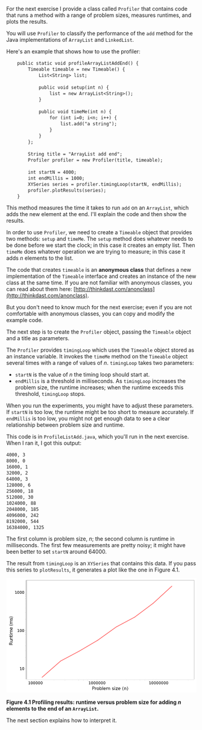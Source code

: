 For the next exercise I provide a class called `Profiler` that contains code that runs a method with a range of problem sizes, measures runtimes, and plots the results.


You will use `Profiler` to classify the performance of the `add` method for the Java implementations of `ArrayList` and `LinkedList`.

Here's an example that shows how to use the profiler:

```code
    public static void profileArrayListAddEnd() {
        Timeable timeable = new Timeable() {
            List<String> list;

            public void setup(int n) {
                list = new ArrayList<String>();
            }

            public void timeMe(int n) {
                for (int i=0; i<n; i++) {
                    list.add("a string");
                }
            }
        };

        String title = "ArrayList add end";
        Profiler profiler = new Profiler(title, timeable);

        int startN = 4000;
        int endMillis = 1000;
        XYSeries series = profiler.timingLoop(startN, endMillis);
        profiler.plotResults(series);
    }
```

This method measures the time it takes to run `add` on an `ArrayList`, which adds the new element at the end. I'll explain the code and then show the results.


In order to use `Profiler`, we need to create a `Timeable` object that provides two methods: `setup` and `timeMe`. The `setup` method does whatever needs to be done before we start the clock; in this case it creates an empty list. Then `timeMe` does whatever operation we are trying to measure; in this case it adds $n$ elements to the list.


The code that creates `timeable` is an **anonymous class** that defines a new implementation of the `Timeable` interface and creates an instance of the new class at the same time. If you are not familiar with anonymous classes, you can read about them here: [http://thinkdast.com/anonclass](http://thinkdast.com/anonclass).

But you don't need to know much for the next exercise; even if you are not comfortable with anonymous classes, you can copy and modify the example code.

The next step is to create the `Profiler` object, passing the `Timeable` object and a title as parameters.

The `Profiler` provides `timingLoop` which uses the `Timeable` object stored as an instance variable. It invokes the `timeMe` method on the `Timeable` object several times with a range of values of $n$. `timingLoop` takes two parameters:



*  `startN` is the value of $n$ the timing loop should start at.
*  `endMillis` is a threshold in milliseconds. As `timingLoop` increases the problem size, the runtime increases; when the runtime exceeds this threshold, `timingLoop` stops. 

When you run the experiments, you might have to adjust these parameters. If `startN` is too low, the runtime might be too short to measure accurately. If `endMillis` is too low, you might not get enough data to see a clear relationship between problem size and runtime.

This code is in `ProfileListAdd.java`, which you'll run in the next exercise. When I ran it, I got this output:

```code
4000, 3
8000, 0
16000, 1
32000, 2
64000, 3
128000, 6
256000, 18
512000, 30
1024000, 88
2048000, 185
4096000, 242
8192000, 544
16384000, 1325
```

The first column is problem size, $n$; the second column is runtime in milliseconds. The first few measurements are pretty noisy; it might have been better to set `startN` around 64000.


The result from `timingLoop` is an `XYSeries` that contains this data. If you pass this series to `plotResults`, it generates a plot like the one in Figure 4.1.

![Figure 4.1 Profiling results: runtime versus problem size for adding $n$ elements to the end of an `ArrayList`.](figs/profile1.png)

**Figure 4.1 Profiling results: runtime versus problem size for adding $n$ elements to the end of an `ArrayList`.**

The next section explains how to interpret it.
